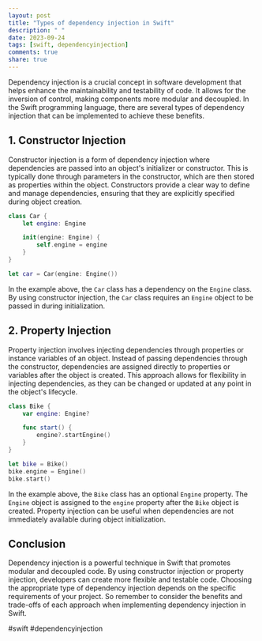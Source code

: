 ```yaml
---
layout: post
title: "Types of dependency injection in Swift"
description: " "
date: 2023-09-24
tags: [swift, dependencyinjection]
comments: true
share: true
---
```


Dependency injection is a crucial concept in software development that helps enhance the maintainability and testability of code. It allows for the inversion of control, making components more modular and decoupled. In the Swift programming language, there are several types of dependency injection that can be implemented to achieve these benefits.

## 1. Constructor Injection

Constructor injection is a form of dependency injection where dependencies are passed into an object's initializer or constructor. This is typically done through parameters in the constructor, which are then stored as properties within the object. Constructors provide a clear way to define and manage dependencies, ensuring that they are explicitly specified during object creation.

```swift
class Car {
    let engine: Engine

    init(engine: Engine) {
        self.engine = engine
    }
}

let car = Car(engine: Engine())
```

In the example above, the `Car` class has a dependency on the `Engine` class. By using constructor injection, the `Car` class requires an `Engine` object to be passed in during initialization.

## 2. Property Injection

Property injection involves injecting dependencies through properties or instance variables of an object. Instead of passing dependencies through the constructor, dependencies are assigned directly to properties or variables after the object is created. This approach allows for flexibility in injecting dependencies, as they can be changed or updated at any point in the object's lifecycle.

```swift
class Bike {
    var engine: Engine?

    func start() {
        engine?.startEngine()
    }
}

let bike = Bike()
bike.engine = Engine()
bike.start()
```

In the example above, the `Bike` class has an optional `Engine` property. The `Engine` object is assigned to the `engine` property after the `Bike` object is created. Property injection can be useful when dependencies are not immediately available during object initialization.

## Conclusion

Dependency injection is a powerful technique in Swift that promotes modular and decoupled code. By using constructor injection or property injection, developers can create more flexible and testable code. Choosing the appropriate type of dependency injection depends on the specific requirements of your project. So remember to consider the benefits and trade-offs of each approach when implementing dependency injection in Swift.

#swift #dependencyinjection